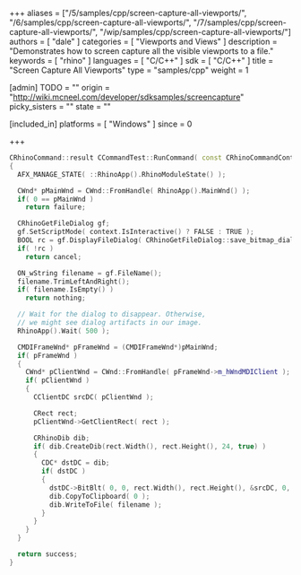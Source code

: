 +++
aliases = ["/5/samples/cpp/screen-capture-all-viewports/", "/6/samples/cpp/screen-capture-all-viewports/", "/7/samples/cpp/screen-capture-all-viewports/", "/wip/samples/cpp/screen-capture-all-viewports/"]
authors = [ "dale" ]
categories = [ "Viewports and Views" ]
description = "Demonstrates how to screen capture all the visible viewports to a file."
keywords = [ "rhino" ]
languages = [ "C/C++" ]
sdk = [ "C/C++" ]
title = "Screen Capture All Viewports"
type = "samples/cpp"
weight = 1

[admin]
TODO = ""
origin = "http://wiki.mcneel.com/developer/sdksamples/screencapture"
picky_sisters = ""
state = ""

[included_in]
platforms = [ "Windows" ]
since = 0

+++

```cpp
CRhinoCommand::result CCommandTest::RunCommand( const CRhinoCommandContext& context )
{
  AFX_MANAGE_STATE( ::RhinoApp().RhinoModuleState() );

  CWnd* pMainWnd = CWnd::FromHandle( RhinoApp().MainWnd() );
  if( 0 == pMainWnd )
    return failure;

  CRhinoGetFileDialog gf;
  gf.SetScriptMode( context.IsInteractive() ? FALSE : TRUE );
  BOOL rc = gf.DisplayFileDialog( CRhinoGetFileDialog::save_bitmap_dialog, 0, pMainWnd );
  if( !rc )
    return cancel;

  ON_wString filename = gf.FileName();
  filename.TrimLeftAndRight();
  if( filename.IsEmpty() )
    return nothing;

  // Wait for the dialog to disappear. Otherwise,
  // we might see dialog artifacts in our image.
  RhinoApp().Wait( 500 );

  CMDIFrameWnd* pFrameWnd = (CMDIFrameWnd*)pMainWnd;
  if( pFrameWnd )
  {
    CWnd* pClientWnd = CWnd::FromHandle( pFrameWnd->m_hWndMDIClient );
    if( pClientWnd )
    {
      CClientDC srcDC( pClientWnd );

      CRect rect;
      pClientWnd->GetClientRect( rect );

      CRhinoDib dib;
      if( dib.CreateDib(rect.Width(), rect.Height(), 24, true) )
      {
        CDC* dstDC = dib;
        if( dstDC )
        {
          dstDC->BitBlt( 0, 0, rect.Width(), rect.Height(), &srcDC, 0, 0, SRCCOPY );
          dib.CopyToClipboard( 0 );
          dib.WriteToFile( filename );
        }
      }
    }
  }

  return success;
}
```
